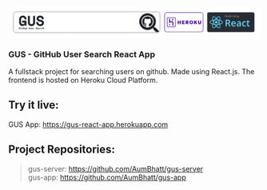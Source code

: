 # <img align="center" src="./GH-React4.png" />
### GUS - GitHub User Search React App
A fullstack project for searching users on github. Made using React.js. The frontend is hosted on Heroku Cloud Platform.

## Try it live:
GUS App: https://gus-react-app.herokuapp.com

## Project Repositories:
> gus-server: https://github.com/AumBhatt/gus-server <br>
> gus-app: https://github.com/AumBhatt/gus-app
